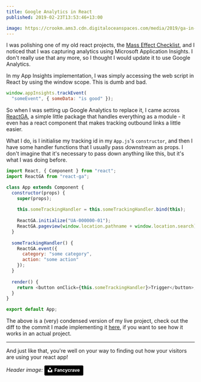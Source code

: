 ```yaml
---
title: Google Analytics in React
published: 2019-02-23T13:53:46+13:00 

image: https://crookm.ams3.cdn.digitaloceanspaces.com/media/2019/ga-in-react--2af77d3b-b690-426d-9b5a-047a2ab5dbc5.jpg
---
```


I was polishing one of my old react projects, the [Mass Effect Checklist](https://masseffectlist.com/), and I noticed that I was capturing analytics using Microsoft Application Insights. I don't really use that any more, so I thought I would update it to use Google Analytics.

In my App Insights implementation, I was simply accessing the web script in React by using the window scope. This is dumb and bad.

```js
window.appInsights.trackEvent(
  "someEvent", { someData: "is good" });
```

So when I was setting up Google Analytics to replace it, I came across [ReactGA](https://github.com/react-ga/react-ga), a simple little package that handles everything as a module - it even has a react component that makes tracking outbound links a little easier.

What I do, is I initialise my tracking id in my `App.js`'s `constructor`, and then I have some handler functions that I usually pass downstream as props. I don't imagine that it's necessary to pass down anything like this, but it's what I was doing before.

```js
import React, { Component } from "react";
import ReactGA from "react-ga";

class App extends Component {
  constructor(props) {
    super(props);
    
    this.someTrackingHandler = this.someTrackingHandler.bind(this);
    
    ReactGA.initialize("UA-000000-01");
    ReactGA.pageview(window.location.pathname + window.location.search)
  }
  
  someTrackingHandler() {
    ReactGA.event({
      category: "some category",
      action: "some action"
    });
  }
  
  render() {
    return <button onClick={this.someTrackingHandler}>Trigger</button>;
  }
}

export default App;
```

The above is a (very) condensed version of my live project, check out the diff to the commit I made implementing it [here](https://github.com/crookm/me-checklist/commit/b9af928cfea0e107f19098dc67c8b4161477f13a), if you want to see how it works in an actual project.

---

And just like that, you're well on your way to finding out how your visitors are using your react app!

*Header image:* <a style="background-color:black;color:white;text-decoration:none;padding:4px 6px;font-family:-apple-system, BlinkMacSystemFont, &quot;San Francisco&quot;, &quot;Helvetica Neue&quot;, Helvetica, Ubuntu, Roboto, Noto, &quot;Segoe UI&quot;, Arial, sans-serif;font-size:12px;font-weight:bold;line-height:1.2;display:inline-block;border-radius:3px" href="https://unsplash.com/@fancycrave?utm_medium=referral&amp;utm_campaign=photographer-credit&amp;utm_content=creditBadge" target="_blank" rel="noopener noreferrer" title="Download free do whatever you want high-resolution photos from Fancycrave"><span style="display:inline-block;padding:2px 3px"><svg xmlns="http://www.w3.org/2000/svg" style="height:12px;width:auto;position:relative;vertical-align:middle;top:-2px;fill:white" viewBox="0 0 32 32"><title>unsplash-logo</title><path d="M10 9V0h12v9H10zm12 5h10v18H0V14h10v9h12v-9z"></path></svg></span><span style="display:inline-block;padding:2px 3px">Fancycrave</span></a>
